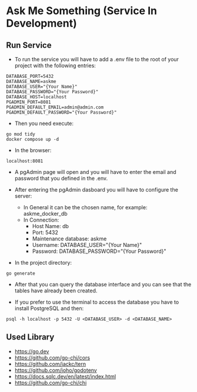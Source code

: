 # Ask Me Something (Service In Development)

## Run Service

- To run the service you will have to add a .env file to the root 
of your project with the following entries:
```
DATABASE_PORT=5432
DATABASE_NAME=askme
DATABASE_USER="{Your Name}"
DATABASE_PASSWORD="{Your Password}"
DATABASE_HOST=localhost
PGADMIN_PORT=8081
PGADMIN_DEFAULT_EMAIL=admin@admin.com
PGADMIN_DEFAULT_PASSWORD="{Your Password}"
```

- Then you need execute:

```
go mod tidy
docker compose up -d
```

- In the browser:
```
localhost:8081
```

- A pgAdmin page will open and you will have to enter the email 
and password that you defined in the .env.

- After entering the pgAdmin dasboard you will have to configure 
the server:
  - In General it can be the chosen name, for example: askme_docker_db
  - In Connection:
    - Host Name: db
    - Port: 5432
    - Maintenance database: askme
    - Username: DATABASE_USER="{Your Name}"
    - Password: DATABASE_PASSWORD="{Your Password}"


- In the project directory:
```
go generate 
```

- After that you can query the database interface and you can see that 
the tables have already been created.

- If you prefer to use the terminal to access the database you have to 
install PostgreSQL and then:

```
psql -h localhost -p 5432 -U <DATABASE_USER> -d <DATABASE_NAME>
```

## Used Library

- https://go.dev
- https://github.com/go-chi/cors
- https://github.com/jackc/tern
- https://github.com/joho/godotenv
- https://docs.sqlc.dev/en/latest/index.html
- https://github.com/go-chi/chi